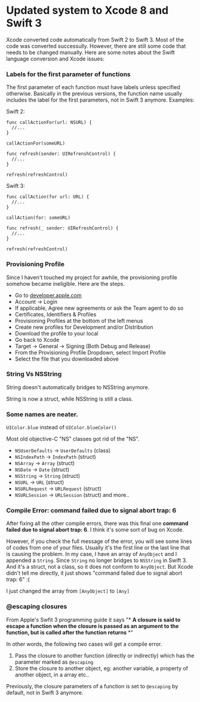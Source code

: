 # Updated system to Xcode 8 and Swift 3

Xcode converted code automatically from Swift 2 to Swift 3.
Most of the code was converted successully.
However, there are still some code that needs to be changed manually. 
Here are some notes about the Swift language conversion and Xcode issues:

### Labels for the first parameter of functions
The first parameter of each function must have labels unless specified otherwise. Basically in the previous versions, the function name usually includes the label for the first parameters, not in Swift 3 anymore. Examples:

  Swift 2:
  ```
  func callActionFor(url: NSURL) {
    //...
  }
  
  callActionFor(someURL)
  
  func refresh(sender: UIRefrenshControl) {
    //...
  }
  
  refresh(refreshControl)
  ```
  
  Swift 3:
  ```
  func callAction(for url: URL) {
    //...
  }
  
  callAction(for: someURL)
  
  func refresh(_ sender: UIRefreshControl) {
    //...
  }
  
  refresh(refreshControl)
  ```

### Provisioning Profile
Since I haven't touched my project for awhile, the provisioning profile somehow became ineligible. Here are the steps.
* Go to [developer.apple.com](https://developer.apple.com)
* Account -> Login
* If applicable, Agree new agreements or ask the Team agent to do so
* Certificates, Identifiers & Profiles
* Provisioning Profiles at the bottom of the left menus
* Create new profiles for Development and/or Distribution
* Download the profile to your local
* Go back to Xcode
* Target -> General -> Signing (Both Debug and Release)
* From the Provisioning Profile Dropdown, select Import Profile
* Select the file that you downloaded above

### String Vs NSString
String doesn't automatically bridges to NSString anymore.

String is now a struct, while NSString is still a class.

### Some names are neater.
`UIColor.blue` instead of `UIColor.blueColor()`

Most old objective-C "NS" classes got rid of the "NS".
* `NSUserDefaults` -> `UserDefaults` (class)
* `NSIndexPath` -> `IndexPath` (struct)
* `NSArray` -> `Array` (struct)
* `NSDate` -> `Date` (struct)
* `NSString` -> `String` (struct)
* `NSURL` -> `URL` (struct)
* `NSURLRequest` -> `URLRequest` (struct)
* `NSURLSession` -> `URLSession` (struct)
and more..


### Compile Error: command failed due to signal abort trap: 6
After fixing all the other compile errors, there was this final one **command failed due to signal abort trap: 6**.
I think it's some sort of bug on Xcode.

However, if you check the full message of the error, you will see some lines of codes from one of your files. Usually it's the first line or the last line that is causing the problem. In my case, I have an array of `AnyObject` and I appended a `String`. Since `String` no longer bridges to `NSString` in Swift 3. And it's a struct, not a class, so it does not conform to `AnyObject`.
But Xcode didn't tell me directly, it just shows "command failed due to signal abort trap: 6" :(

I just changed the array from `[AnyObject]` to `[Any]`

### @escaping closures

From Apple's Swfit 3 programming guide it says "* **A closure is said to escape a function when the closure is passed as an argument to the function, but is called after the function returns** *"

In other words, the following two cases will get a compile error.

1. Pass the closure to another function (directly or indirectly) which has the parameter marked as `@escaping`
2. Store the closure to another object, eg: another variable, a property of another object, in a array etc..

Previously, the closure parameters of a function is set to `@escaping` by default, not in Swift 3 anymore.

